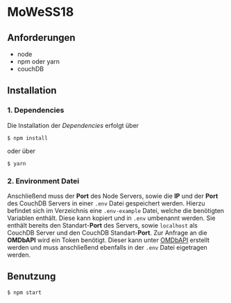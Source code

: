 # MoWeSS18

## Anforderungen

* node
* npm oder yarn
* couchDB

## Installation

### 1. Dependencies 
Die Installation der _Dependencies_ erfolgt über 
```
$ npm install 
```
oder über
```
$ yarn
```

### 2. Environment Datei
Anschließend muss der __Port__ des Node Servers, sowie die __IP__ und der __Port__ des CouchDB Servers in einer `.env` Datei gespeichert werden. Hierzu befindet sich im Verzeichnis eine `.env-example` Datei, welche die benötigten Variablen enthält. Diese kann kopiert und in `.env` umbenannt werden. Sie enthält bereits den Standart-__Port__ des Servers, sowie `localhost` als CouchDB Server und den CouchDB Standart-__Port__. Zur Anfrage an die __OMDbAPI__ wird ein Token benötigt. Dieser kann unter [OMDbAPI](http://www.omdbapi.com/) erstellt werden und muss anschließend ebenfalls in der `.env` Datei eigetragen werden.

## Benutzung

```
$ npm start 
```